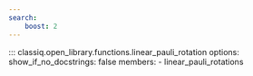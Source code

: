 ```yaml
---
search:
    boost: 2
---
```


<!-- spell-checker: disable -->
<!-- prettier-ignore-start -->
::: classiq.open_library.functions.linear_pauli_rotation
    options:
        show_if_no_docstrings: false
        members:
            - linear_pauli_rotations
<!-- prettier-ignore-end -->
<!-- spell-checker: enable -->
